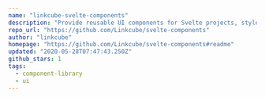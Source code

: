 ```yaml
---
name: "linkcube-svelte-components"
description: "Provide reusable UI components for Svelte projects, styled with CSS variables."
repo_url: "https://github.com/Linkcube/svelte-components"
author: "linkcube"
homepage: "https://github.com/Linkcube/svelte-components#readme"
updated: "2020-05-28T07:47:43.250Z"
github_stars: 1
tags: 
  - component-library
  - ui
---
```

